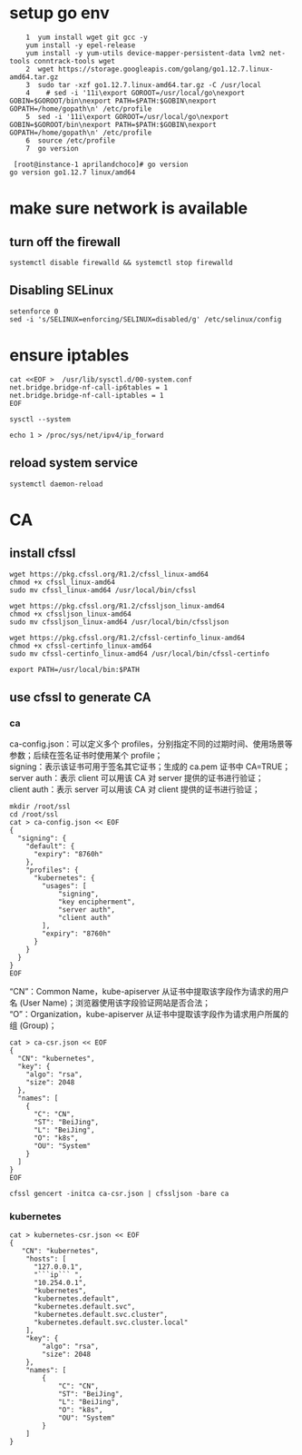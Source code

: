 # setup go env
```
    1  yum install wget git gcc -y
    yum install -y epel-release
    yum install -y yum-utils device-mapper-persistent-data lvm2 net-tools conntrack-tools wget
    2  wget https://storage.googleapis.com/golang/go1.12.7.linux-amd64.tar.gz
    3  sudo tar -xzf go1.12.7.linux-amd64.tar.gz -C /usr/local
    4    # sed -i '11i\export GOROOT=/usr/local/go\nexport GOBIN=$GOROOT/bin\nexport PATH=$PATH:$GOBIN\nexport GOPATH=/home/gopath\n' /etc/profile
    5  sed -i '11i\export GOROOT=/usr/local/go\nexport GOBIN=$GOROOT/bin\nexport PATH=$PATH:$GOBIN\nexport GOPATH=/home/gopath\n' /etc/profile
    6  source /etc/profile
    7  go version
    
 [root@instance-1 aprilandchoco]# go version
go version go1.12.7 linux/amd64
```

# make sure network is available

## turn off the firewall
```
systemctl disable firewalld && systemctl stop firewalld
```

## Disabling SELinux
```
setenforce 0
sed -i 's/SELINUX=enforcing/SELINUX=disabled/g' /etc/selinux/config
```

# ensure iptables 
```
cat <<EOF >  /usr/lib/sysctl.d/00-system.conf
net.bridge.bridge-nf-call-ip6tables = 1
net.bridge.bridge-nf-call-iptables = 1
EOF

sysctl --system

echo 1 > /proc/sys/net/ipv4/ip_forward
```

## reload system service
```
systemctl daemon-reload
```
# CA
## install cfssl 
```
wget https://pkg.cfssl.org/R1.2/cfssl_linux-amd64
chmod +x cfssl_linux-amd64
sudo mv cfssl_linux-amd64 /usr/local/bin/cfssl

wget https://pkg.cfssl.org/R1.2/cfssljson_linux-amd64
chmod +x cfssljson_linux-amd64
sudo mv cfssljson_linux-amd64 /usr/local/bin/cfssljson

wget https://pkg.cfssl.org/R1.2/cfssl-certinfo_linux-amd64
chmod +x cfssl-certinfo_linux-amd64
sudo mv cfssl-certinfo_linux-amd64 /usr/local/bin/cfssl-certinfo

export PATH=/usr/local/bin:$PATH
```

## use cfssl to generate CA
### ca
ca-config.json：可以定义多个 profiles，分别指定不同的过期时间、使用场景等参数；后续在签名证书时使用某个 profile；   
signing：表示该证书可用于签名其它证书；生成的 ca.pem 证书中 CA=TRUE；   
server auth：表示 client 可以用该 CA 对 server 提供的证书进行验证；   
client auth：表示 server 可以用该 CA 对 client 提供的证书进行验证；  

```
mkdir /root/ssl
cd /root/ssl
cat > ca-config.json << EOF
{
  "signing": {
    "default": {
      "expiry": "8760h"
    },
    "profiles": {
      "kubernetes": {
        "usages": [
            "signing",
            "key encipherment",
            "server auth",
            "client auth"
        ],
        "expiry": "8760h"
      }
    }
  }
}
EOF
```

“CN”：Common Name，kube-apiserver 从证书中提取该字段作为请求的用户名 (User Name)；浏览器使用该字段验证网站是否合法；   
“O”：Organization，kube-apiserver 从证书中提取该字段作为请求用户所属的组 (Group)；  
```
cat > ca-csr.json << EOF
{
  "CN": "kubernetes",
  "key": {
    "algo": "rsa",
    "size": 2048
  },
  "names": [
    {
      "C": "CN",
      "ST": "BeiJing",
      "L": "BeiJing",
      "O": "k8s",
      "OU": "System"
    }
  ]
}
EOF
```
```
cfssl gencert -initca ca-csr.json | cfssljson -bare ca
```

### kubernetes
```
cat > kubernetes-csr.json << EOF
{
   "CN": "kubernetes",
    "hosts": [
      "127.0.0.1",
      "```ip``` ",
      "10.254.0.1",
      "kubernetes",
      "kubernetes.default",
      "kubernetes.default.svc",
      "kubernetes.default.svc.cluster",
      "kubernetes.default.svc.cluster.local"
    ],
    "key": {
        "algo": "rsa",
        "size": 2048
    },
    "names": [
        {
            "C": "CN",
            "ST": "BeiJing",
            "L": "BeiJing",
            "O": "k8s",
            "OU": "System"
        }
    ]
}
```


